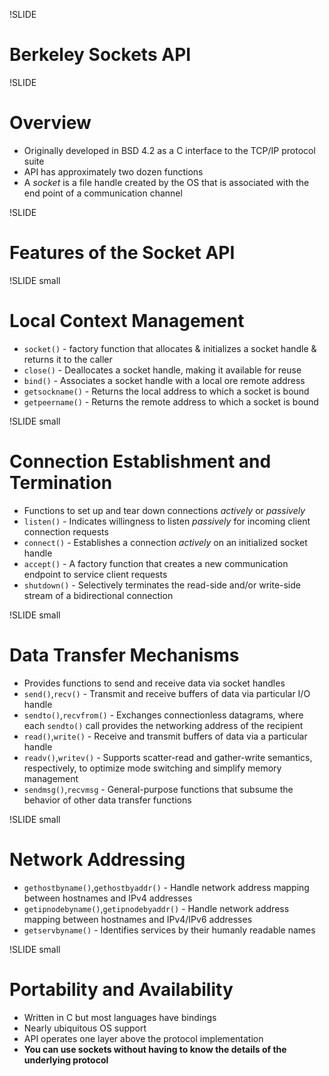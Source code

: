 !SLIDE

# Berkeley Sockets API

!SLIDE

# Overview

  * Originally developed in BSD 4.2 as a C interface to the TCP/IP protocol suite
  * API has approximately two dozen functions
  * A _socket_ is a file handle created by the OS that is associated with the end point of a communication channel

!SLIDE

# Features of the Socket API

!SLIDE small

# Local Context Management

  * `socket()` - factory function that allocates & initializes a socket handle & returns it to the caller
  * `close()` - Deallocates a socket handle, making it available for reuse
  * `bind()` - Associates a socket handle with a local ore remote address
  * `getsockname()` - Returns the local address to which a socket is bound
  * `getpeername()` - Returns the remote address to which a socket is bound

!SLIDE small

# Connection Establishment and Termination

  * Functions to set up and tear down connections _actively_ or _passively_
  * `listen()` - Indicates willingness to listen _passively_ for incoming client connection requests
  * `connect()` - Establishes a connection _actively_ on an initialized socket handle
  * `accept()` - A factory function that creates a new communication endpoint to service client requests
  * `shutdown()` - Selectively terminates the read-side and/or write-side stream of a bidirectional connection

!SLIDE small

# Data Transfer Mechanisms

  * Provides functions to send and receive data via socket handles
  * `send()`,`recv()` - Transmit and receive buffers of data via particular I/O handle
  * `sendto()`,`recvfrom()` - Exchanges connectionless datagrams, where each `sendto()` call provides the networking address of the recipient
  * `read()`,`write()` - Receive and transmit buffers of data via a particular handle
  * `readv()`,`writev()` - Supports scatter-read and gather-write semantics, respectively, to optimize mode switching and simplify memory management
  * `sendmsg()`,`recvmsg` - General-purpose functions that subsume the behavior of other data transfer functions

!SLIDE small

# Network Addressing

  * `gethostbyname()`,`gethostbyaddr()` - Handle network address mapping between hostnames and IPv4 addresses
  * `getipnodebyname()`,`getipnodebyaddr()` - Handle network address mapping between hostnames and IPv4/IPv6 addresses
  * `getservbyname()` - Identifies services by their humanly readable names

!SLIDE small

# Portability and Availability

  * Written in C but most languages have bindings
  * Nearly ubiquitous OS support
  * API operates one layer above the protocol implementation
  * **You can use sockets without having to know the details of the underlying protocol**
